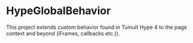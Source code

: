 # HypeGlobalBehavior
This project extends custom behavior found in Tumult Hype 4 to the page context and beyond (iFrames, callbacks etc.)).
